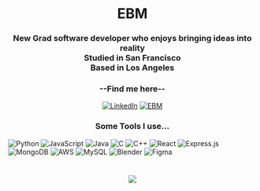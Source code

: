 <h1 align="center">
 EBM
  </h1>
<h3 align="center">
New Grad software developer who enjoys bringing ideas into reality<br>
 Studied in San Francisco<br>Based in Los Angeles
</h3>

<h3 align="center">--Find me here--</h3>
<div align="center">

[![LinkedIn](https://img.shields.io/badge/LinkedIn-%230077B5.svg?logo=linkedin&logoColor=white)](https://linkedin.com/in/esaubm) [![EBM](https://img.shields.io/badge/EBM-Portfolio-000?labelColor=FAE0E3&style=flat)](https://ebmscrypt.com/)


</div>


<h3 align="center">Some Tools I use...</h3>


![Python](https://img.shields.io/badge/python-3670A0?style=flat&logo=python&logoColor=ffdd54) ![JavaScript](https://img.shields.io/badge/javascript-%23323330.svg?style=flat&logo=javascript&logoColor=%23F7DF1E) ![Java](https://img.shields.io/badge/java-%23ED8B00.svg?style=flat&logo=openjdk&logoColor=white) ![C](https://img.shields.io/badge/c-%2300599C.svg?style=flat&logo=c&logoColor=white) ![C++](https://img.shields.io/badge/c++-%2300599C.svg?style=flat&logo=c%2B%2B&logoColor=white) 
![React](https://img.shields.io/badge/react-%2320232a.svg?style=flat&logo=react&logoColor=%2361DAFB) ![Express.js](https://img.shields.io/badge/express.js-%23404d59.svg?style=flat&logo=express&logoColor=%2361DAFB)   ![MongoDB](https://img.shields.io/badge/MongoDB-%234ea94b.svg?style=flat&logo=mongodb&logoColor=white) ![AWS](https://img.shields.io/badge/AWS-%23FF9900.svg?style=flat&logo=amazon-aws&logoColor=white) 
![MySQL](https://img.shields.io/badge/mysql-4479A1.svg?style=flat&logo=mysql&logoColor=white) ![Blender](https://img.shields.io/badge/blender-%23F5792A.svg?style=flat&logo=blender&logoColor=white) ![Figma](https://img.shields.io/badge/figma-%23F24E1E.svg?style=flat&logo=figma&logoColor=white)
# 
<div align="center">
  
![](https://github-readme-streak-stats.herokuapp.com/?user=Esau4119&theme=panda&hide_border=true)<br/>
</div>


<!-- Proudly created with GPRM ( https://gprm.itsvg.in ) -->
